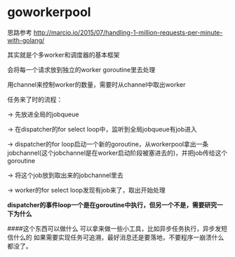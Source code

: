 # goworkerpool

思路参考
http://marcio.io/2015/07/handling-1-million-requests-per-minute-with-golang/

其实就是个多worker和调度器的基本框架

会将每一个请求放到独立的worker goroutine里去处理

用channel来控制worker的数量，需要时从channel中取出worker

任务来了时的流程：

-> 先放进全局的jobqueue

-> 在dispatcher的for select loop中，监听到全局jobqueue有job进入

-> dispatcher的for loop启动一个新的goroutine，从workerpool拿出一条jobchannel(这个jobchannel是在worker启动阶段被塞进去的)，并把job传给这个goroutine

-> 将这个job放到取出来的jobchannel里去

-> worker的for select loop发现有job来了，取出开始处理


**dispatcher的事件loop一个是在goroutine中执行，但另一个不是，需要研究一下为什么**


####这个东西可以做什么
可以拿来做一些小工具，比如异步任务执行，异步发短信什么的
如果需要实现任务可追溯，最好消息还是要落地，不要程序一崩溃什么都没了。
